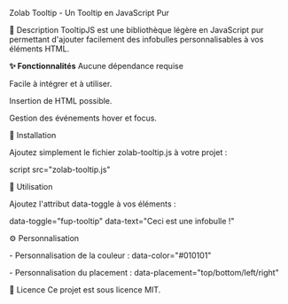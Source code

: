 Zolab Tooltip - Un Tooltip en JavaScript Pur

📌 Description
TooltipJS est une bibliothèque légère en JavaScript pur permettant d'ajouter facilement des infobulles personnalisables à vos éléments HTML.

<b>✨ Fonctionnalités</b>
Aucune dépendance requise

<p>Facile à intégrer et à utiliser.</p>
<p>Insertion de HTML possible.</p>
<p>Gestion des événements hover et focus.</p>

🚀 Installation
<p>Ajoutez simplement le fichier zolab-tooltip.js à votre projet :</p>
<p>script src="zolab-tooltip.js"</p>


🎯 Utilisation
<p>Ajoutez l'attribut data-toggle à vos éléments :</p>
<p>data-toggle="fup-tooltip" data-text="Ceci est une infobulle !"</p>


⚙️ Personnalisation
<p>- Personnalisation de la couleur : data-color="#010101"</p>
<p>- Personnalisation du placement : data-placement="top/bottom/left/right"</p>


📜 Licence
Ce projet est sous licence MIT.
